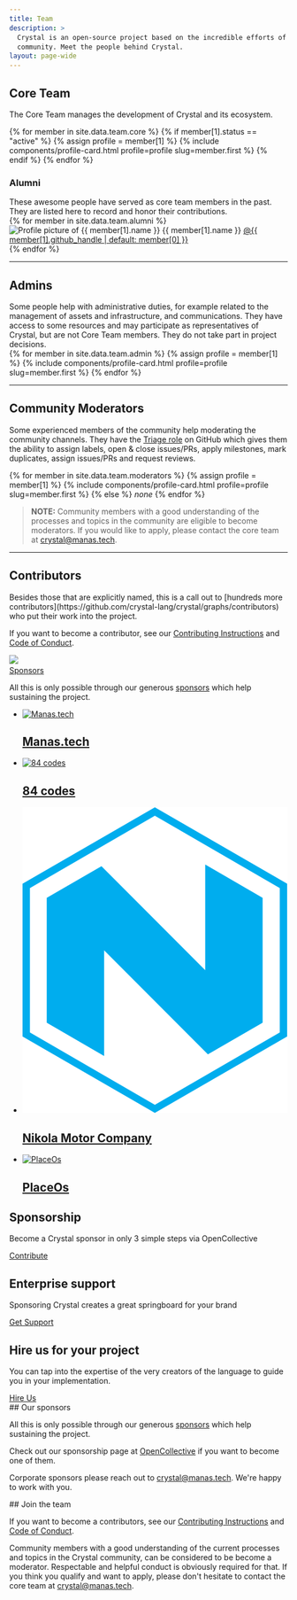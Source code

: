 ```yaml
---
title: Team
description: >
  Crystal is an open-source project based on the incredible efforts of a large
  community. Meet the people behind Crystal.
layout: page-wide
---
```


<section>
  <h2 id="core">Core Team</h2>
  <aside markdown="1">

The Core Team manages the development of Crystal and its ecosystem.
  </aside>

  <div class="cards-list">
    {% for member in site.data.team.core %}
      {% if member[1].status == "active" %}
        {% assign profile = member[1] %}
        {% include components/profile-card.html profile=profile slug=member.first %}
      {% endif %}
    {% endfor %}
  </div>
</section>

<section class="side-section">
  <h3 id="alumni">Alumni</h3>
  <aside markdown="1">
These awesome people have served as core team members in the past. They are listed here to record and honor their contributions.
  </aside>

  <div class="cards-list">
    {% for member in site.data.team.alumni %}
      <div class="profile-mini" itemscope itemtype="https://schema.org/Person">
        <img src="/assets/authors/{{ member[0] }}.jpg" alt="Profile picture of {{ member[1].name }}" />
        <span class="name" itemprop="name">{{ member[1].name }}</span>
        <a href="https://github.com/{{ member[1].github_handle | default: member[0] }}" itemprop="url" title="GitHub profile" class="ico github">@{{ member[1].github_handle | default: member[0] }}</a>
      </div>
    {% endfor %}
  </div>
</section>

<hr class="full">

<section class="side-section">
  <h2 id="admins">Admins</h2>
  <aside markdown="1">
Some people help with administrative duties, for example related to the management of assets and infrastructure, and communications. They have access to some resources and may participate as representatives of Crystal, but are not Core Team members. They do not take part in project decisions.
  </aside>

  <div class="cards-list">
    {% for member in site.data.team.admin %}
      {% assign profile = member[1] %}
      {% include components/profile-card.html profile=profile slug=member.first %}
    {% endfor %}
  </div>
</section>

<hr class="full">

<section class="side-section">
  <h2 id="moderators">Community Moderators</h2>
  <aside id="join_us" markdown="1">

Some experienced members of the community help moderating the community channels.
They have the [Triage role](https://docs.github.com/en/organizations/managing-access-to-your-organizations-repositories/repository-permission-levels-for-an-organization)
on GitHub which gives them the ability to assign labels, open & close issues/PRs, apply milestones, mark duplicates,
assign issues/PRs and request reviews.
  </aside>

  <div class="cards-list">
    {% for member in site.data.team.moderators %}
      {% assign profile = member[1] %}
      {% include components/profile-card.html profile=profile slug=member.first %}
    {% else %}
    <em>none</em>
    {% endfor %}
  </div>
</section>

<section class="bg-gray">
  <p class="ico heart-black left">
  </p>
</section>

> **NOTE:**
> Community members with a good understanding of the processes and topics in the community are eligible to become moderators. If you would like to apply, please contact the core team at [crystal@manas.tech](mailto:crystal@manas.tech).

<hr class="full">

<section class="side-section">
  <h2 id="contributors">Contributors</h2>
  <aside markdown="1">
Besides those that are explicitly named, this is a call out to
[hundreds more contributors](https://github.com/crystal-lang/crystal/graphs/contributors)
who put their work into the project.

If you want to become a contributor, see our [Contributing Instructions](https://github.com/crystal-lang/crystal/blob/master/CONTRIBUTING.md) and [Code of Conduct](https://github.com/crystal-lang/crystal/blob/master/CODE_OF_CONDUCT.m).
  </aside>
  <div>
    <img src="https://opencollective.com/crystal-lang/contributors.svg?width=960">
  </div>
</section>

<section class="top-sponsors separator full">
  <a href="/sponsors/" class="hex border above">
    <span>Sponsors</span>
  </a>

  <p class="text-center grey-text">All this is only possible through our generous <a href="/sponsors/" class="black-text underline bold">sponsors</a> which help sustaining the project.</p>

  <ul class="grid x4">
    <li>
      <a href="https://manas.tech" target="_blank">
        <picture>
          <img src="/assets/sponsors/m.svg" alt="Manas.tech">
        </picture>
        <h2>Manas.tech</h2>
      </a>
    </li>
    <li>
      <a href="https://www.84codes.com" target="_blank">
        <picture>
          <img src="/assets/sponsors/84.svg" alt="84 codes">
        </picture>
        <h2>84 codes</h2>
      </a>
    </li>
    <li>
      <a href="https://nikolamotor.com/" target="_blank">
        <picture>
          <img src="/assets/sponsors/nikola.svg" alt="Nikola Motor Company">
        </picture>
        <h2>Nikola Motor Company</h2>
      </a>
    </li>
    <li>
      <a href="https://place.technology/" target="_blank">
        <picture>
          <img src="/assets/sponsors/placeos.svg" alt="PlaceOs">
        </picture>
        <h2>PlaceOs</h2>
      </a>
    </li>
  </ul>
</section>

<section class="grid x3 topics">

  <article>
    <h2 class="ico heart left">Sponsorship</h2>
    <p>Become a Crystal sponsor in only 3 simple steps via OpenCollective</p>
    <a href="#" target="_blank" class="hex btn shadow"><span>Contribute</span></a>
  </article>

  <article>
    <h2 class="ico building left">Enterprise support</h2>
    <p>Sponsoring Crystal creates a great springboard for your brand</p>
    <a href="#" target="_blank" class="hex btn shadow"><span>Get Support</span></a>
  </article>

  <article>
    <h2 class="ico shuttle left">Hire us for your project</h2>
    <p>You can tap into the expertise of the very creators of the language to guide you in your implementation. </p>
    <a href="#" target="_blank" class="hex btn shadow"><span>Hire Us</span></a>
  </article>

</section>

<section markdown="1" id="sponsors">
## Our sponsors

All this is only possible through our generous [sponsors](/sponsors)
which help sustaining the project.

Check out our sponsorship page at [OpenCollective](https://opencollective.com/crystal-lang) if you want to become one of them.

Corporate sponsors please reach out to [crystal@manas.tech](mailto:crystal@manas.tech). We're happy to work with you.
</section>

<section markdown="1" id="join">
## Join the team

If you want to become a contributors, see our [Contributing Instructions](https://github.com/crystal-lang/crystal/blob/master/CONTRIBUTING.md) and [Code of Conduct](https://github.com/crystal-lang/crystal/blob/master/CODE_OF_CONDUCT.md).

  Community members with a good understanding of the current processes and topics in the Crystal community, can be considered to be become a moderator.
  Respectable and helpful conduct is obviously required for that. If you think you qualify and want to apply, please don't hesitate to contact the core team at [crystal@manas.tech](mailto:crystal@manas.tech).
</section>
